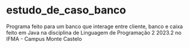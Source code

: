 # estudo_de_caso_banco
Programa feito para um banco que interage entre cliente, banco e caixa feito em Java na disciplina de Linguagem de Programação 2 2023.2 no IFMA - Campus Monte Castelo
